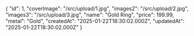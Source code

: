 {
  "id": 1,
  "coverImage": "/src/upload/1.jpg",
  "images2": "/src/upload/2.jpg",
  "images3": "/src/upload/3.jpg",
  "name": "Gold Ring",
  "price": 199.99,
  "metal": "Gold",
  "createdAt": "2025-01-22T18:30:02.000Z",
  "updatedAt": "2025-01-22T18:30:02.000Z"
}
